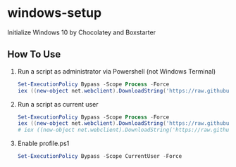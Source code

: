 # windows-setup

Initialize Windows 10 by Chocolatey and Boxstarter

## How To Use

1. Run a script as administrator via Powershell (not Windows Terminal)

   ```powershell
   Set-ExecutionPolicy Bypass -Scope Process -Force
   iex ((new-object net.webclient).DownloadString('https://raw.githubusercontent.com/applejxd/windows-setup/main/deploy.ps1'))
   ```

2. Run a script as current user

   ```powershell
   Set-ExecutionPolicy Bypass -Scope Process -Force
   iex ((new-object net.webclient).DownloadString('https://raw.githubusercontent.com/applejxd/windows-setup/main/scoop.ps1'))
   # iex ((new-object net.webclient).DownloadString('https://raw.githubusercontent.com/applejxd/windows-setup/main/personal.ps1'))
   ```

3. Enable profile.ps1

   ```powershell
   Set-ExecutionPolicy Bypass -Scope CurrentUser -Force
   ```
